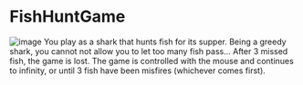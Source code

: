 # FishHuntGame
![image](https://user-images.githubusercontent.com/77751768/157812754-74643a68-65a1-4d08-afb2-2e954e0b1022.png)
You play as a shark that hunts fish for its supper.
Being a greedy shark, you cannot
not allow you to let too many fish pass... After 3 missed fish, the
game is lost.
The game is controlled with the mouse and continues to
infinity, or until 3 fish have been
misfires (whichever comes first).

